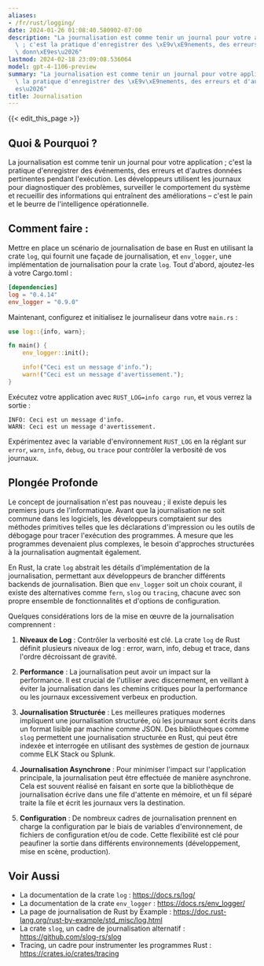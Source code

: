 ```yaml
---
aliases:
- /fr/rust/logging/
date: 2024-01-26 01:08:40.580902-07:00
description: "La journalisation est comme tenir un journal pour votre application\
  \ ; c'est la pratique d'enregistrer des \xE9v\xE9nements, des erreurs et d'autres\
  \ donn\xE9es\u2026"
lastmod: 2024-02-18 23:09:08.536064
model: gpt-4-1106-preview
summary: "La journalisation est comme tenir un journal pour votre application ; c'est\
  \ la pratique d'enregistrer des \xE9v\xE9nements, des erreurs et d'autres donn\xE9\
  es\u2026"
title: Journalisation
---
```


{{< edit_this_page >}}

## Quoi & Pourquoi ?

La journalisation est comme tenir un journal pour votre application ; c'est la pratique d'enregistrer des événements, des erreurs et d'autres données pertinentes pendant l'exécution. Les développeurs utilisent les journaux pour diagnostiquer des problèmes, surveiller le comportement du système et recueillir des informations qui entraînent des améliorations – c'est le pain et le beurre de l'intelligence opérationnelle.

## Comment faire :

Mettre en place un scénario de journalisation de base en Rust en utilisant la crate `log`, qui fournit une façade de journalisation, et `env_logger`, une implémentation de journalisation pour la crate `log`. Tout d'abord, ajoutez-les à votre Cargo.toml :

```toml
[dependencies]
log = "0.4.14"
env_logger = "0.9.0"
```

Maintenant, configurez et initialisez le journaliseur dans votre `main.rs` :

```rust
use log::{info, warn};

fn main() {
    env_logger::init();

    info!("Ceci est un message d'info.");
    warn!("Ceci est un message d'avertissement.");
}
```

Exécutez votre application avec `RUST_LOG=info cargo run`, et vous verrez la sortie :

```
INFO: Ceci est un message d'info.
WARN: Ceci est un message d'avertissement.
```

Expérimentez avec la variable d'environnement `RUST_LOG` en la réglant sur `error`, `warn`, `info`, `debug`, ou `trace` pour contrôler la verbosité de vos journaux.

## Plongée Profonde

Le concept de journalisation n'est pas nouveau ; il existe depuis les premiers jours de l'informatique. Avant que la journalisation ne soit commune dans les logiciels, les développeurs comptaient sur des méthodes primitives telles que les déclarations d'impression ou les outils de débogage pour tracer l'exécution des programmes. À mesure que les programmes devenaient plus complexes, le besoin d'approches structurées à la journalisation augmentait également.

En Rust, la crate `log` abstrait les détails d'implémentation de la journalisation, permettant aux développeurs de brancher différents backends de journalisation. Bien que `env_logger` soit un choix courant, il existe des alternatives comme `fern`, `slog` ou `tracing`, chacune avec son propre ensemble de fonctionnalités et d'options de configuration.

Quelques considérations lors de la mise en œuvre de la journalisation comprennent :

1. **Niveaux de Log** : Contrôler la verbosité est clé. La crate `log` de Rust définit plusieurs niveaux de log : error, warn, info, debug et trace, dans l'ordre décroissant de gravité.

2. **Performance** : La journalisation peut avoir un impact sur la performance. Il est crucial de l'utiliser avec discernement, en veillant à éviter la journalisation dans les chemins critiques pour la performance ou les journaux excessivement verbeux en production.

3. **Journalisation Structurée** : Les meilleures pratiques modernes impliquent une journalisation structurée, où les journaux sont écrits dans un format lisible par machine comme JSON. Des bibliothèques comme `slog` permettent une journalisation structurée en Rust, qui peut être indexée et interrogée en utilisant des systèmes de gestion de journaux comme ELK Stack ou Splunk.

4. **Journalisation Asynchrone** : Pour minimiser l'impact sur l'application principale, la journalisation peut être effectuée de manière asynchrone. Cela est souvent réalisé en faisant en sorte que la bibliothèque de journalisation écrive dans une file d'attente en mémoire, et un fil séparé traite la file et écrit les journaux vers la destination.

5. **Configuration** : De nombreux cadres de journalisation prennent en charge la configuration par le biais de variables d'environnement, de fichiers de configuration et/ou de code. Cette flexibilité est clé pour peaufiner la sortie dans différents environnements (développement, mise en scène, production).

## Voir Aussi

- La documentation de la crate `log` : https://docs.rs/log/
- La documentation de la crate `env_logger` : https://docs.rs/env_logger/
- La page de journalisation de Rust by Example : https://doc.rust-lang.org/rust-by-example/std_misc/log.html
- La crate `slog`, un cadre de journalisation alternatif : https://github.com/slog-rs/slog
- Tracing, un cadre pour instrumenter les programmes Rust : https://crates.io/crates/tracing
